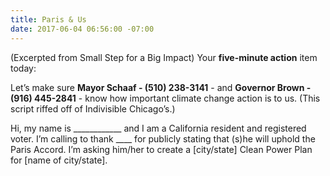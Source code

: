 ```yaml
---
title: Paris & Us
date: 2017-06-04 06:56:00 -07:00
---
```


(Excerpted from Small Step for a Big Impact) Your **five-minute action** item today:
 
Let’s make sure **Mayor Schaaf - (510) 238-3141** - and **Governor Brown - (916) 445-2841** - know how important climate change action is to us. (This script riffed off of Indivisible Chicago’s.)

Hi, my name is ____________ and I am a California resident and registered voter. I’m calling to thank ____  for publicly stating that (s)he will uphold the Paris Accord. I’m asking him/her to create a [city/state] Clean Power Plan for [name of city/state].


